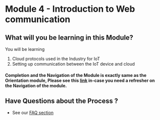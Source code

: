# Module 4 - Introduction to Web communication

## What will you be learning in this Module?
You will be learning 
1. Cloud protocols used in the Industry for IoT
2. Setting up communication between the IoT device and cloud

#### Completion and the Navigation of the Module is exactly same as the Orientation module, Please see this [link](https://gitlab.iotiot.in/newbies/orientation#how-to-complete-each-module-including-orientation-the-skilling-process) in-case you need a refresher on the Navigation of the module.

## Have Questions about the Process ?

- See our [FAQ section](FAQ.md)